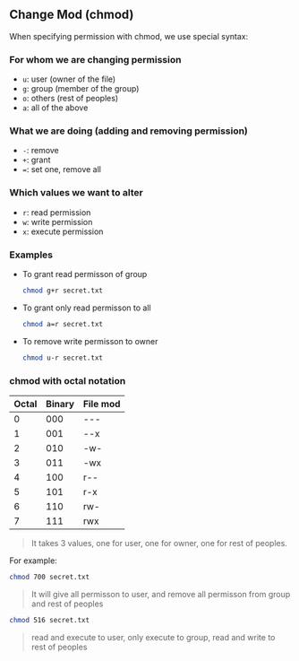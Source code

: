 ## Change Mod (chmod)

When specifying permission with chmod, we use special syntax:

### For whom we are changing permission

- `u`: user (owner of the file)
- `g`: group (member of the group)
- `o`: others (rest of peoples)
- `a`: all of the above

### What we are doing (adding and removing permission)

- `-`: remove
- `+`: grant
- `=`: set one, remove all

### Which values we want to alter

- `r`: read permission
- `w`: write permission
- `x`: execute permission


### Examples

- To grant read permisson of group
  ```bash
  chmod g+r secret.txt
  ```

- To grant only read permisson to all
  ```bash
  chmod a=r secret.txt
  ```

- To remove write permisson to owner
  ```bash
  chmod u-r secret.txt
  ```

### chmod with octal notation

| Octal | Binary | File mod |
|-------|--------|----------|
|   0   |   000  |    ---   |
|   1   |   001  |    --x   |
|   2   |   010  |    -w-   |
|   3   |   011  |    -wx   |
|   4   |   100  |    r--   |
|   5   |   101  |    r-x   |
|   6   |   110  |    rw-   |
|   7   |   111  |    rwx   |

> It takes 3 values, one for user, one for owner, one for rest of peoples.

For example:

```bash
chmod 700 secret.txt
```
> It will give all permisson to user, and remove all permisson from group and rest of peoples

```bash
chmod 516 secret.txt
```
> read and execute to user, only execute to group, read and write to rest of peoples


